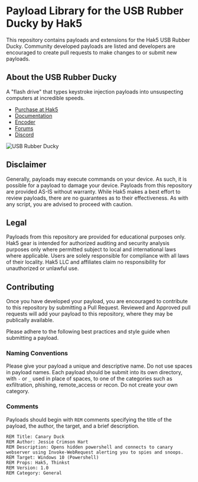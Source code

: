 # Payload Library for the USB Rubber Ducky by Hak5

This repository contains payloads and extensions for the Hak5 USB Rubber Ducky. Community developed payloads are listed and developers are encouraged to create pull requests to make changes to or submit new payloads.

## About the USB Rubber Ducky

A "flash drive" that types keystroke injection payloads into unsuspecting computers at incredible speeds.

-   [Purchase at Hak5](https://hak5.org/products/usb-rubber-ducky-deluxe "Purchase at Hak5")
-   [Documentation](https://help.hak5.org/usb-rubber-ducky-1/ "Documentation")
-   [Encoder](https://payloadstudio.hak5.org "Encoder")
-   [Forums](https://forums.hak5.org/forum/56-usb-rubber-ducky/ "Forums")
-   [Discord](https://hak5.org/discord "Discord")

![USB Rubber Ducky](https://cdn.shopify.com/s/files/1/0068/2142/products/rubber_ducky_300x.jpg)

## Disclaimer
Generally, payloads may execute commands on your device. As such, it is possible for a payload to damage your device. Payloads from this repository are provided AS-IS without warranty. While Hak5 makes a best effort to review payloads, there are no guarantees as to their effectiveness. As with any script, you are advised to proceed with caution.

## Legal
Payloads from this repository are provided for educational purposes only.  Hak5 gear is intended for authorized auditing and security analysis purposes only where permitted subject to local and international laws where applicable. Users are solely responsible for compliance with all laws of their locality. Hak5 LLC and affiliates claim no responsibility for unauthorized or unlawful use.

## Contributing
Once you have developed your payload, you are encouraged to contribute to this repository by submitting a Pull Request. Reviewed and Approved pull requests will add your payload to this repository, where they may be publically available.

Please adhere to the following best practices and style guide when submitting a payload.

### Naming Conventions
Please give your payload a unique and descriptive name. Do not use spaces in payload names. Each payload should be submit into its own directory, with `-` or `_` used in place of spaces, to one of the categories such as exfiltration, phishing, remote_access or recon. Do not create your own category.

### Comments
Payloads should begin with `REM` comments specifying the title of the payload, the author, the target, and a brief description.

    REM Title: Canary Duck
	REM Author: Jessie Crimson Hart
	REM Description: Opens hidden powershell and connects to canary webserver using Invoke-WebRequest alerting you to spies and snoops.
	REM Target: Windows 10 (Powershell)
	REM Props: Hak5, Thinkst
	REM Version: 1.0
	REM Category: General

